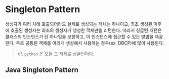 # Singleton Pattern
생성자가 여러 차례 호출되더라도 실제로 생성되는 객체는 하나이고, 최초 생성된 이후에 호출된 생성자는 최초의 생성자가 생성한 
객체만을 리턴한다. 따라서 싱글턴 패턴은 클래스의 인스턴스가 단 하나임을 보장하고, 이 인스턴스에 접근할 수 있는 방법을 제공한다.
주로 공통된 객체를 여러개 생성해서 사용하는 경우(ex. DBCP)에 많이 사용된다. 
> cf. `python` 은 모듈 그 자체로 싱글턴이다.

## Java Singleton Pattern
